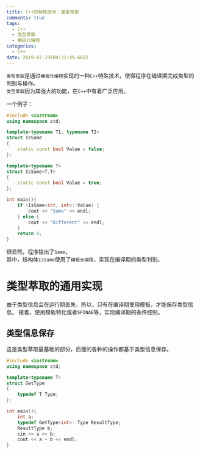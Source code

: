```yaml
---
title: C++的特殊技术：类型萃取
comments: true
tags:
  - C++
  - 类型萃取
  - 模板元编程
categories:
  - C++
date: 2019-07-19T04:31:49.682Z
---
```

`类型萃取`是通过`模板元编程`实现的一种`C++`特殊技术，使得程序在编译期完成类型的判别与操作。  
`类型萃取`因为其强大的功能，在`C++`中有着广泛应用。  
<!-- more -->
一个例子：
```cpp
#include <iostream>
using namespace std;

template<typename T1, typename T2>
struct IsSame
{
    static const bool Value = false;
};

template<typename T>
struct IsSame<T,T>
{
    static const bool Value = true;
};

int main(){
    if (IsSame<int, int>::Value) {
        cout << "Same" << endl;
    } else {
        cout << "Different" << endl;
    }
    return 0;
}
```
很显然，程序输出了`Same`。  
其中，结构体`IsSame`使用了`模板元编程`，实现在编译期的类型判别。

# 类型萃取的通用实现
由于类型信息会在运行期丢失，所以，只有在编译期使用模板，才能保存类型信息。
接着，使用模板特化或者`SFINAE`等，实现编译期的条件控制。

## 类型信息保存
这是类型萃取最基础的部分，后面的各种的操作都基于类型信息保存。
```cpp
#include <iostream>
using namespace std;

template<typename T>
struct GetType
{
    typedef T Type;
};

int main(){
    int a;
    typedef GetType<int>::Type ResultType;
    ResultType b;
    cin >> a >> b;
    cout << a + b << endl;
}
```
